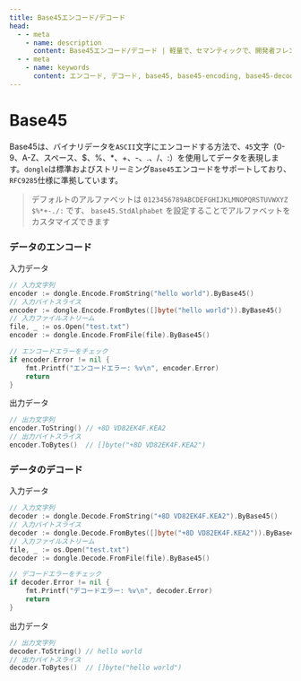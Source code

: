```yaml
---
title: Base45エンコード/デコード
head:
  - - meta
    - name: description
      content: Base45エンコード/デコード | 軽量で、セマンティックで、開発者フレンドリーなgolang エンコード&暗号ライブラリ
  - - meta
    - name: keywords
      content: エンコード, デコード, base45, base45-encoding, base45-decoding
---
```


# Base45

Base45は、バイナリデータを`ASCII`文字にエンコードする方法で、`45`文字（0-9、A-Z、スペース、$、%、*、+、-、.、/、:）を使用してデータを表現します。`dongle`は標準およびストリーミング`Base45`エンコードをサポートしており、`RFC9285`仕様に準拠しています。

> デフォルトのアルファベットは `0123456789ABCDEFGHIJKLMNOPQRSTUVWXYZ $%*+-./:` です、
> `base45.StdAlphabet` を設定することでアルファベットをカスタマイズできます

### データのエンコード
入力データ

```go
// 入力文字列
encoder := dongle.Encode.FromString("hello world").ByBase45()
// 入力バイトスライス
encoder := dongle.Encode.FromBytes([]byte("hello world")).ByBase45()
// 入力ファイルストリーム
file, _ := os.Open("test.txt")
encoder := dongle.Encode.FromFile(file).ByBase45()

// エンコードエラーをチェック
if encoder.Error != nil {
	fmt.Printf("エンコードエラー: %v\n", encoder.Error)
	return
}
```

出力データ

```go
// 出力文字列
encoder.ToString() // +8D VD82EK4F.KEA2
// 出力バイトスライス
encoder.ToBytes()  // []byte("+8D VD82EK4F.KEA2")
```

### データのデコード
入力データ

```go
// 入力文字列
decoder := dongle.Decode.FromString("+8D VD82EK4F.KEA2").ByBase45()
// 入力バイトスライス
decoder := dongle.Decode.FromBytes([]byte("+8D VD82EK4F.KEA2")).ByBase45()
// 入力ファイルストリーム
file, _ := os.Open("test.txt")
decoder := dongle.Decode.FromFile(file).ByBase45()

// デコードエラーをチェック
if decoder.Error != nil {
	fmt.Printf("デコードエラー: %v\n", decoder.Error)
	return
}
```

出力データ

```go
// 出力文字列
decoder.ToString() // hello world
// 出力バイトスライス
decoder.ToBytes()  // []byte("hello world")
```

